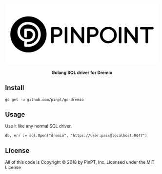 <div align="center">
	<img width="500" src=".github/logo.svg" alt="pinpt-logo">
</div>

<p align="center" color="#6a737d">
	<strong>Golang SQL driver for Dremio</strong>
</p>

## Install

```
go get -u github.com/pinpt/go-dremio
```

## Usage

Use it like any normal SQL driver.

```
db, err := sql.Open("dremio", "https://user:pass@localhost:8047")
```

## License

All of this code is Copyright &copy; 2018 by PinPT, Inc. Licensed under the MIT License
